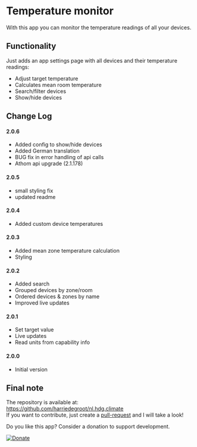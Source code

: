 # Temperature monitor

With this app you can monitor the temperature readings of all your devices.  

## Functionality

Just adds an app settings page with all devices and their temperature readings:
- Adjust target temperature
- Calculates mean room temperature
- Search/filter devices
- Show/hide devices
  
## Change Log  
  
#### 2.0.6
- Added config to show/hide devices
- Added German translation
- BUG fix in error handling of api calls
- Athom api upgrade (2.1.178)
  
#### 2.0.5  
- small styling fix
- updated readme
   
#### 2.0.4  
- Added custom device temperatures  
  
#### 2.0.3  
- Added mean zone temperature calculation  
- Styling
    
#### 2.0.2  
- Added search  
- Grouped devices by zone/room
- Ordered devices & zones by name
- Improved live updates  
  
#### 2.0.1  
- Set target value  
- Live updates  
- Read units from capability info
  
#### 2.0.0
- Initial version  

## Final note ##
The repository is available at: https://github.com/harriedegroot/nl.hdg.climate  
If you want to contribute, just create a [pull-request](https://help.github.com/articles/about-pull-requests/) and I will take a look!

Do you like this app? Consider a donation to support development.
 
[![Donate][pp-donate-image]][pp-donate-link]

[pp-donate-link]: https://www.paypal.me/harriedegroot
[pp-donate-image]: https://img.shields.io/badge/Donate-PayPal-green.svg

